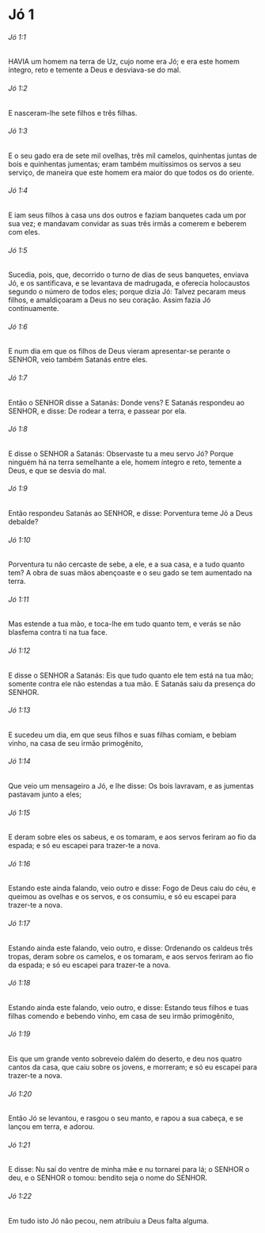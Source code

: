 # Jó 1

###### Jó 1:1

HAVIA um homem na terra de Uz, cujo nome era Jó; e era este homem íntegro, reto e temente a Deus e desviava-se do mal.

###### Jó 1:2

E nasceram-lhe sete filhos e três filhas.

###### Jó 1:3

E o seu gado era de sete mil ovelhas, três mil camelos, quinhentas juntas de bois e quinhentas jumentas; eram também muitíssimos os servos a seu serviço, de maneira que este homem era maior do que todos os do oriente.

###### Jó 1:4

E iam seus filhos à casa uns dos outros e faziam banquetes cada um por sua vez; e mandavam convidar as suas três irmãs a comerem e beberem com eles.

###### Jó 1:5

Sucedia, pois, que, decorrido o turno de dias de seus banquetes, enviava Jó, e os santificava, e se levantava de madrugada, e oferecia holocaustos segundo o número de todos eles; porque dizia Jó: Talvez pecaram meus filhos, e amaldiçoaram a Deus no seu coração. Assim fazia Jó continuamente.

###### Jó 1:6

E num dia em que os filhos de Deus vieram apresentar-se perante o SENHOR, veio também Satanás entre eles.

###### Jó 1:7

Então o SENHOR disse a Satanás: Donde vens? E Satanás respondeu ao SENHOR, e disse: De rodear a terra, e passear por ela.

###### Jó 1:8

E disse o SENHOR a Satanás: Observaste tu a meu servo Jó? Porque ninguém há na terra semelhante a ele, homem íntegro e reto, temente a Deus, e que se desvia do mal.

###### Jó 1:9

Então respondeu Satanás ao SENHOR, e disse: Porventura teme Jó a Deus debalde?

###### Jó 1:10

Porventura tu não cercaste de sebe, a ele, e a sua casa, e a tudo quanto tem? A obra de suas mãos abençoaste e o seu gado se tem aumentado na terra.

###### Jó 1:11

Mas estende a tua mão, e toca-lhe em tudo quanto tem, e verás se não blasfema contra ti na tua face.

###### Jó 1:12

E disse o SENHOR a Satanás: Eis que tudo quanto ele tem está na tua mão; somente contra ele não estendas a tua mão. E Satanás saiu da presença do SENHOR.

###### Jó 1:13

E sucedeu um dia, em que seus filhos e suas filhas comiam, e bebiam vinho, na casa de seu irmão primogênito,

###### Jó 1:14

Que veio um mensageiro a Jó, e lhe disse: Os bois lavravam, e as jumentas pastavam junto a eles;

###### Jó 1:15

E deram sobre eles os sabeus, e os tomaram, e aos servos feriram ao fio da espada; e só eu escapei para trazer-te a nova.

###### Jó 1:16

Estando este ainda falando, veio outro e disse: Fogo de Deus caiu do céu, e queimou as ovelhas e os servos, e os consumiu, e só eu escapei para trazer-te a nova.

###### Jó 1:17

Estando ainda este falando, veio outro, e disse: Ordenando os caldeus três tropas, deram sobre os camelos, e os tomaram, e aos servos feriram ao fio da espada; e só eu escapei para trazer-te a nova.

###### Jó 1:18

Estando ainda este falando, veio outro, e disse: Estando teus filhos e tuas filhas comendo e bebendo vinho, em casa de seu irmão primogênito,

###### Jó 1:19

Eis que um grande vento sobreveio dalém do deserto, e deu nos quatro cantos da casa, que caiu sobre os jovens, e morreram; e só eu escapei para trazer-te a nova.

###### Jó 1:20

Então Jó se levantou, e rasgou o seu manto, e rapou a sua cabeça, e se lançou em terra, e adorou.

###### Jó 1:21

E disse: Nu saí do ventre de minha mãe e nu tornarei para lá; o SENHOR o deu, e o SENHOR o tomou: bendito seja o nome do SENHOR.

###### Jó 1:22

Em tudo isto Jó não pecou, nem atribuiu a Deus falta alguma.

